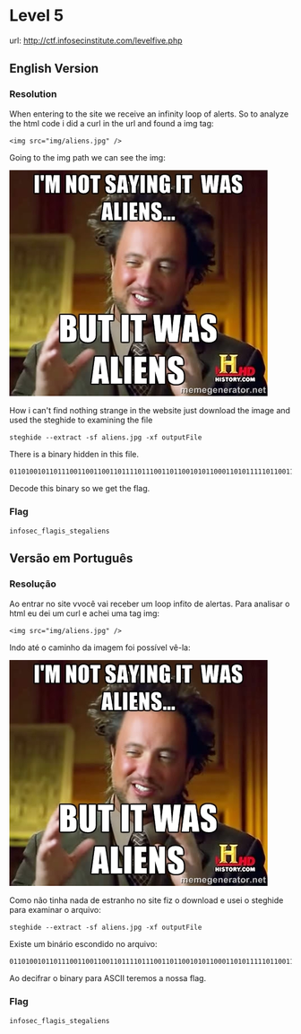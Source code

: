 # Level 5

url: http://ctf.infosecinstitute.com/levelfive.php

## English Version 

### Resolution

When entering to the site we receive an infinity loop of alerts. So to analyze the html code i did a curl in the url and found a img tag:

```
<img src="img/aliens.jpg" />
```

Going to the img path we can see the img:

![aliens img](./imgs/aliens.jpg)


How i can't find nothing strange in the website just download the image and used the steghide to examining the file


```
steghide --extract -sf aliens.jpg -xf outputFile
```

There is a binary hidden in this file.

```
01101001011011100110011001101111011100110110010101100011010111110110011001101100011000010110011101101001011100110101111101110011011101000110010101100111011000010110110001101001011001010110111001110011
```

Decode this binary so we get the flag.

### Flag

```
infosec_flagis_stegaliens
```

## Versão em Português

### Resolução

Ao entrar no site vvocê vai receber um loop infito de alertas. Para analisar o html eu dei um curl e achei uma tag img:

```
<img src="img/aliens.jpg" />
```

Indo até o caminho da imagem foi possível vê-la:

![aliens img](./imgs/aliens.jpg)


Como não tinha nada de estranho no site fiz o download e usei o steghide para examinar o arquivo:


```
steghide --extract -sf aliens.jpg -xf outputFile
```

Existe um binário escondido no arquivo:

```
01101001011011100110011001101111011100110110010101100011010111110110011001101100011000010110011101101001011100110101111101110011011101000110010101100111011000010110110001101001011001010110111001110011
```

Ao decifrar o binary para ASCII teremos a nossa flag.

### Flag

```
infosec_flagis_stegaliens
```